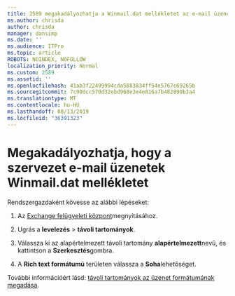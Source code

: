 ```yaml
---
title: 2589 megakadályozhatja a Winmail.dat mellékletet az e-mail üzenetekben a szervezettől
ms.author: chrisda
author: chrisda
manager: dansimp
ms.date: ''
ms.audience: ITPro
ms.topic: article
ROBOTS: NOINDEX, NOFOLLOW
localization_priority: Normal
ms.custom: 2589
ms.assetid: ''
ms.openlocfilehash: 41ab3f22499994cda5883834ff54e5767c69265b
ms.sourcegitcommit: 7c90dcc570d32ebd968e3e4e816a7b482890b3a4
ms.translationtype: MT
ms.contentlocale: hu-HU
ms.lasthandoff: 08/13/2019
ms.locfileid: "36391323"
---
```

# <a name="help-prevent-winmaildat-attachments-in-email-messages-from-your-organization"></a>Megakadályozhatja, hogy a szervezet e-mail üzenetek Winmail.dat mellékletet

Rendszergazdaként kövesse az alábbi lépéseket:

1. Az [Exchange felügyeleti központ](https://outlook.office365.com/ecp/)megnyitásához.

2. Ugrás a **levelezés** > **távoli tartományok**.

3. Válassza ki az alapértelmezett távoli tartomány **alapértelmezett**nevű, és kattintson a **Szerkesztés**gombra.

4. A **Rich text formátumú** területen válassza a **Soha**lehetőséget.

További információért lásd: [távoli tartományok az üzenet formátumának megadása](https://docs.microsoft.com/Exchange/mail-flow-best-practices/remote-domains/remote-domains#specifying-message-format).
